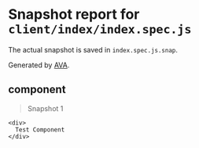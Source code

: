 # Snapshot report for `client/index/index.spec.js`

The actual snapshot is saved in `index.spec.js.snap`.

Generated by [AVA](https://ava.li).

## <Example /> component

> Snapshot 1

    <div>
      Test Component
    </div>
